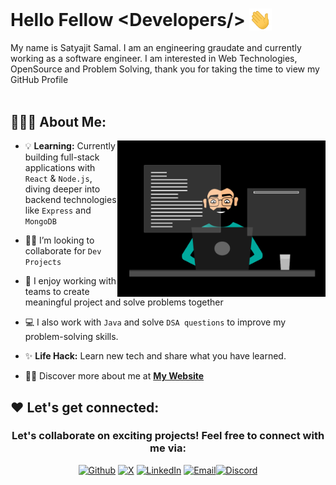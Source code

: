 

<h1>Hello Fellow  &ltDevelopers/&gt <img src="https://raw.githubusercontent.com/ABSphreak/ABSphreak/master/gifs/Hi.gif"  height="35px" style="vertical-align: sub; "></h1>

<div size="20px">My name is Satyajit Samal. I am an engineering graudate and currently working as a software engineer. I am interested in Web Technologies, OpenSource and Problem Solving, thank you for taking the time to view my GitHub Profile</div>

<!-- <div align="center">
  <img src ="./banner.png" />
  
</div> -->

 <br/>

## 👨🏻‍💻 About Me:

<img  src="./thoughtworks-gif_dribbble.gif" height="250" align="right" />

- 💡 **Learning:** Currently building full-stack applications with `React` & `Node.js`, diving deeper into backend technologies like `Express` and `MongoDB`

- 👨‍💻 I’m looking to collaborate for `Dev Projects`

- 🤝 I enjoy working with teams to create meaningful project and solve problems together

- 💻 I also work with `Java` and solve `DSA questions` to improve my problem-solving skills.

<!-- - 🤔 I’m looking for help with `Competitive Programming` -->

- ✨ **Life Hack:** Learn new tech and share what you have learned. 

- 🙋‍♂️ Discover more about me at **[My Website](https://satyajitsamal.vercel.app/)**

<!-- - ⚡ **Past the code:** I love getting lost in adventure novels like [**`The Alchemist`**](https://en.wikipedia.org/wiki/The_Alchemist_(novel))✨ If you share the same taste in books, perhaps we'll meet as book buddies in Bangalore libraries! 📚🤝  -->


<!-- ## 🛠️ My Tech Stack:

### **Languages:**
<h4>🖥️ Mastering core languages for front-end & backend development</h4>
<p>
<img alt="Javascript" src="https://img.shields.io/badge/JavaScript-323330?style=for-the-badge&logo=javascript&logoColor=F7DF1E"  height="25px"/>
<img alt="TypeScript" src="https://img.shields.io/badge/TypeScript-3178C6?style=flat&logo=typescript&logoColor=white"  height="25px"/>
<img alt="HTML" src="https://img.shields.io/badge/html5-%23E34F26.svg?style=for-the-badge&logo=html5&logoColor=white"  height="25px"/>
<img alt="CSS" src="https://img.shields.io/badge/css3-%231572B6.svg?style=for-the-badge&logo=css3&logoColor=white"  height="25px"/>
<img alt="Java" src="https://img.shields.io/badge/Java-007396?style=for-the-badge&logo=java&logoColor=white" height="25px"/>
</p>

### **Frameworks & Libraries:** 
<h4>⚡ Building responsive UIs and efficient apps with...</h4>
<p>
<img alt="React" src="https://img.shields.io/badge/React-20232A?style=for-the-badge&logo=react&logoColor=61DAFB" height="25px"/>
<img alt="redux" src="https://img.shields.io/badge/-Redux-764ABC?style=flat-square&logo=redux&logoColor=white" height="25px"/>
<img alt="Material UI" src="https://img.shields.io/badge/Material--UI-0081CB?style=for-the-badge&logo=material-ui&logoColor=white" height="25px"/>
<img alt="Tailwidcss" src="https://img.shields.io/badge/Tailwind_CSS-38B2AC?style=for-the-badge&logo=tailwind-css&logoColor=white" height="25px"/>
<img alt="Bootstrap" src="https://img.shields.io/badge/Bootstrap-563D7C?style=for-the-badge&logo=bootstrap&logoColor=white" height="25px"/>
</p>

### **Backend (Building While Learning):**
<h4>🚀 Actively building projects on... </h1>
<p>
<img alt="Nodejs" src="https://img.shields.io/badge/-Nodejs-43853d?style=flat-square&logo=Node.js&logoColor=white"  height="25px"/>
<img alt="Expressjs" src="https://img.shields.io/badge/express.js-%23404d59.svg?style=for-the-badge&logo=express&logoColor=%2361DAFB"  height="25px"/>
<img alt="MongoDB" src="https://img.shields.io/badge/MongoDB-%234ea94b.svg?style=for-the-badge&logo=mongodb&logoColor=white"  height="25px"/>
<img alt="REST API" src="https://img.shields.io/badge/REST API-02569B?style=for-the-badge&logo=rest&logoColor=white" height="25px"/>
</p>



### **Tools & Platforms:**
<h4>🔧 Leveraging the best tools for version control, collaboration, and deployment</h4>
<p>
<img alt="Git" src="https://img.shields.io/badge/git-%23F05033.svg?style=for-the-badge&logo=git&logoColor=white"  height="25px"/>
<img alt="GitHub" src="https://img.shields.io/badge/github-%23121011.svg?style=for-the-badge&logo=github&logoColor=white"  height="25px"/>
<img alt="Postman" src="https://img.shields.io/badge/Postman-FF6C37?style=for-the-badge&logo=postman&logoColor=white"  height="25px"/>
<img alt="Vercel" src="https://img.shields.io/badge/vercel-%23000000.svg?style=for-the-badge&logo=vercel&logoColor=white"  height="25px"/>
<img alt="Linux" src="https://img.shields.io/badge/Linux-FCC624?style=for-the-badge&logo=linux&logoColor=black" height="25px"/>
<img alt="CI/CD" src="https://img.shields.io/badge/CI%2FCD-0078d7?style=for-the-badge&logo=ci-cd&logoColor=white" height="25px"/>
</p>

### **Problem Solving:**
<h4>💡 Solving algorithmic challenges and enhancing my problem-solving skills in Java</h4>
<p>
<img alt="LeetCode" src="https://img.shields.io/badge/LeetCode-FFA116?style=for-the-badge&logo=leetcode&logoColor=black" height="25px"/>
<img alt="HackerRank" src="https://img.shields.io/badge/-HackerRank-2EC866?style=for-the-badge&logo=HackerRank&logoColor=white" height="25px"/>
</p> -->


 <!-- ## 📊 GitHub Stats:

<div align="center">
  <img align="center" src="https://github-readme-stats.anuraghazra1.vercel.app/api?username=s-satyajit&show_icons=true&theme=dracula" /> <br> <br>

  <img align="center" src="https://github-readme-streak-stats.herokuapp.com/?user=s-satyajit&theme=dracula" alt="satyajit" />
  
</div> -->

## ❤️ Let's get connected:
<h3 align="center">Let's collaborate on exciting projects! Feel free to connect with me via:</h4> 

<p align="center"><a href="https://satyajitsamal.vercel.app/" target="_blank"><img alt="Github" src="https://img.shields.io/badge/Portfolio | Satyajit-9146FF.svg?&style=for-the-badge&logo=appveyor&logoColor=white" height="30px" /></a> <a href="https://x.com/satyajitstwt"><img alt="X" src="https://img.shields.io/badge/-@satyajitstwt-black?style=flat-square&logo=X" height="30px"></a>
<a href="https://www.linkedin.com/in/satyajitsamal/"><img alt="LinkedIn" src="https://img.shields.io/badge/LinkedIn-Satyajit%20Samal-blue?style=flat-square&logo=linkedin" height="30px"></a> <a href="mailto:satyajitsamal.workmail@gmail.com" target="_blank"><img alt="Email" src="https://img.shields.io/badge/Email-satyajitsamal.workmail@gmail.com-white?style=flat-square&logo=gmail"  height="30px"/></a><a href="https://discord.com/users/satyajit_samal" target="_blank"><img alt="Discord" src="https://img.shields.io/badge/Discord-satyajit__samal-Blurple?style=flat-square&logo=discord"  height="30px"/></a>

 <!-- <p align="left">
  <img src="https://komarev.com/ghpvc/?username=s-satyajit&label=Profile%20Views&color=0e75b6&style=flat" alt="Profile Views" /> 
</p>   -->

</p>
